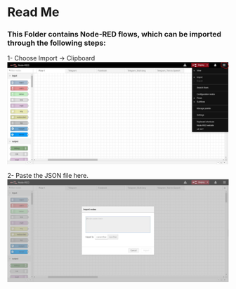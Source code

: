 # Read Me

### This Folder contains Node-RED flows, which can be imported through the following steps:


1- Choose Import -> Clipboard
	![alt text](https://github.com/abdelazizelsaman/Chatbot-examples/blob/master/bot/step8.JPG)

2- Paste the JSON file here.
	![alt text](https://github.com/abdelazizelsaman/Chatbot-examples/blob/master/bot/step9.JPG)

